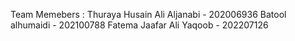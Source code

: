 Team Memebers :
Thuraya Husain Ali Aljanabi - 202006936
Batool alhumaidi - 202100788
Fatema Jaafar Ali Yaqoob - 202207126
